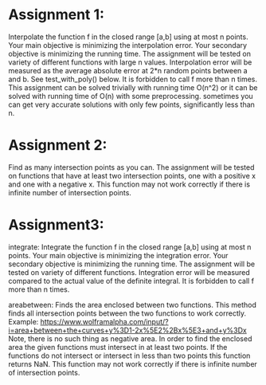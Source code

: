         
# Assignment 1:        
Interpolate the function f in the closed range [a,b] using at most n points.
Your main objective is minimizing the interpolation error.
Your secondary objective is minimizing the running time.
The assignment will be tested on variety of different functions with large n values.
Interpolation error will be measured as the average absolute error at 2*n random points between a and b.
See test_with_poly() below.
It is forbidden to call f more than n times.
This assignment can be solved trivially with running time O(n^2) or it can be solved with running time of O(n) with some preprocessing.
sometimes you can get very accurate solutions with only few points, significantly less than n.

# Assignment 2:
Find as many intersection points as you can.
The assignment will be tested on functions that have at least two intersection points, one with a positive x and one with a negative x.
This function may not work correctly if there is infinite number of intersection points.

# Assignment3:
integrate:
Integrate the function f in the closed range [a,b] using at most n points.
Your main objective is minimizing the integration error.
Your secondary objective is minimizing the running time.
The assignment will be tested on variety of different functions.
Integration error will be measured compared to the actual value of the definite integral.
It is forbidden to call f more than n times.

areabetween:
Finds the area enclosed between two functions. This method finds
all intersection points between the two functions to work correctly.
Example: https://www.wolframalpha.com/input/?i=area+between+the+curves+y%3D1-2x%5E2%2Bx%5E3+and+y%3Dx
Note, there is no such thing as negative area.
In order to find the enclosed area the given functions must intersect in at least two points.
If the functions do not intersect or intersect in less than two points this function returns NaN.
This function may not work correctly if there is infinite number of intersection points.

